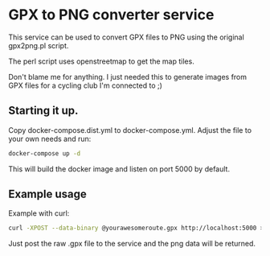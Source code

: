 # GPX to PNG converter service
This service can be used to convert GPX files to PNG using the original 
gpx2png.pl script.

The perl script uses openstreetmap to get the map tiles.

Don't blame me for anything. I just needed this to generate images from
GPX files for a cycling club I'm connected to ;)

## Starting it up.
Copy docker-compose.dist.yml to docker-compose.yml. Adjust the file
to your own needs and run:

```bash
docker-compose up -d
```

This will build the docker image and listen on port 5000 by default.

## Example usage
Example with curl:

```bash
curl -XPOST --data-binary @yourawesomeroute.gpx http://localhost:5000 > aweseomness.png
```

Just post the raw .gpx file to the service and the png data will be returned.